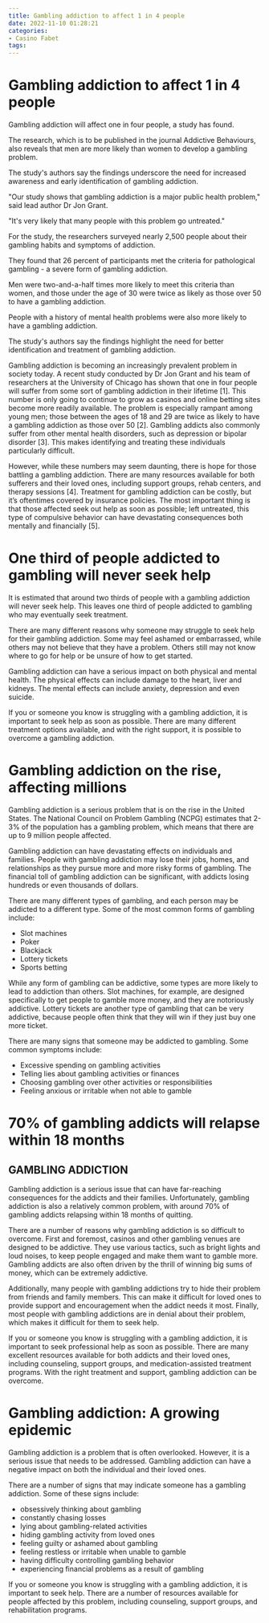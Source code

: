 ```yaml
---
title: Gambling addiction to affect 1 in 4 people
date: 2022-11-10 01:28:21
categories:
- Casino Fabet
tags:
---
```



#  Gambling addiction to affect 1 in 4 people

Gambling addiction will affect one in four people, a study has found.

The research, which is to be published in the journal Addictive Behaviours, also reveals that men are more likely than women to develop a gambling problem.

The study's authors say the findings underscore the need for increased awareness and early identification of gambling addiction.

"Our study shows that gambling addiction is a major public health problem," said lead author Dr Jon Grant.

"It's very likely that many people with this problem go untreated."

For the study, the researchers surveyed nearly 2,500 people about their gambling habits and symptoms of addiction.

They found that 26 percent of participants met the criteria for pathological gambling - a severe form of gambling addiction.

Men were two-and-a-half times more likely to meet this criteria than women, and those under the age of 30 were twice as likely as those over 50 to have a gambling addiction.

People with a history of mental health problems were also more likely to have a gambling addiction.

The study's authors say the findings highlight the need for better identification and treatment of gambling addiction.


Gambling addiction is becoming an increasingly prevalent problem in society today. A recent study conducted by Dr Jon Grant and his team of researchers at the University of Chicago has shown that one in four people will suffer from some sort of gambling addiction in their lifetime [1]. This number is only going to continue to grow as casinos and online betting sites become more readily available. The problem is especially rampant among young men; those between the ages of 18 and 29 are twice as likely to have a gambling addiction as those over 50 [2]. Gambling addicts also commonly suffer from other mental health disorders, such as depression or bipolar disorder [3]. This makes identifying and treating these individuals particularly difficult. 

However, while these numbers may seem daunting, there is hope for those battling a gambling addiction. There are many resources available for both sufferers and their loved ones, including support groups, rehab centers, and therapy sessions [4]. Treatment for gambling addiction can be costly, but it’s oftentimes covered by insurance policies. The most important thing is that those affected seek out help as soon as possible; left untreated, this type of compulsive behavior can have devastating consequences both mentally and financially [5].

#  One third of people addicted to gambling will never seek help

It is estimated that around two thirds of people with a gambling addiction will never seek help. This leaves one third of people addicted to gambling who may eventually seek treatment.

There are many different reasons why someone may struggle to seek help for their gambling addiction. Some may feel ashamed or embarrassed, while others may not believe that they have a problem. Others still may not know where to go for help or be unsure of how to get started.

Gambling addiction can have a serious impact on both physical and mental health. The physical effects can include damage to the heart, liver and kidneys. The mental effects can include anxiety, depression and even suicide.

If you or someone you know is struggling with a gambling addiction, it is important to seek help as soon as possible. There are many different treatment options available, and with the right support, it is possible to overcome a gambling addiction.

#  Gambling addiction on the rise, affecting millions

Gambling addiction is a serious problem that is on the rise in the United States. The National Council on Problem Gambling (NCPG) estimates that 2-3% of the population has a gambling problem, which means that there are up to 9 million people affected.

Gambling addiction can have devastating effects on individuals and families. People with gambling addiction may lose their jobs, homes, and relationships as they pursue more and more risky forms of gambling. The financial toll of gambling addiction can be significant, with addicts losing hundreds or even thousands of dollars.

There are many different types of gambling, and each person may be addicted to a different type. Some of the most common forms of gambling include:

* Slot machines
* Poker
* Blackjack
* Lottery tickets
* Sports betting

While any form of gambling can be addictive, some types are more likely to lead to addiction than others. Slot machines, for example, are designed specifically to get people to gamble more money, and they are notoriously addictive. Lottery tickets are another type of gambling that can be very addictive, because people often think that they will win if they just buy one more ticket.

There are many signs that someone may be addicted to gambling. Some common symptoms include:

* Excessive spending on gambling activities
* Telling lies about gambling activities or finances
* Choosing gambling over other activities or responsibilities
* Feeling anxious or irritable when not able to gamble

#  70% of gambling addicts will relapse within 18 months

## GAMBLING ADDICTION

Gambling addiction is a serious issue that can have far-reaching consequences for the addicts and their families. Unfortunately, gambling addiction is also a relatively common problem, with around 70% of gambling addicts relapsing within 18 months of quitting.

There are a number of reasons why gambling addiction is so difficult to overcome. First and foremost, casinos and other gambling venues are designed to be addictive. They use various tactics, such as bright lights and loud noises, to keep people engaged and make them want to gamble more. Gambling addicts are also often driven by the thrill of winning big sums of money, which can be extremely addictive.

 Additionally, many people with gambling addictions try to hide their problem from friends and family members. This can make it difficult for loved ones to provide support and encouragement when the addict needs it most. Finally, most people with gambling addictions are in denial about their problem, which makes it difficult for them to seek help.

If you or someone you know is struggling with a gambling addiction, it is important to seek professional help as soon as possible. There are many excellent resources available for both addicts and their loved ones, including counseling, support groups, and medication-assisted treatment programs. With the right treatment and support, gambling addiction can be overcome.

#  Gambling addiction: A growing epidemic

Gambling addiction is a problem that is often overlooked. However, it is a serious issue that needs to be addressed. Gambling addiction can have a negative impact on both the individual and their loved ones.

There are a number of signs that may indicate someone has a gambling addiction. Some of these signs include:

* obsessively thinking about gambling
* constantly chasing losses
* lying about gambling-related activities
* hiding gambling activity from loved ones
* feeling guilty or ashamed about gambling
* feeling restless or irritable when unable to gamble
* having difficulty controlling gambling behavior
* experiencing financial problems as a result of gambling

If you or someone you know is struggling with a gambling addiction, it is important to seek help. There are a number of resources available for people affected by this problem, including counseling, support groups, and rehabilitation programs.